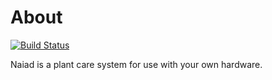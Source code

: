 # About

[![Build Status](https://travis-ci.org/bartfeenstra/naiad.svg?branch=master)](https://travis-ci.org/bartfeenstra/naiad)

Naiad is a plant care system for use with your own hardware.
